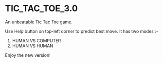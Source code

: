 # TIC_TAC_TOE_3.0
An unbeatable Tic Tac Toe game.

Use Help button on top-left corner to predict best move.
It has two modes :-
1) HUMAN VS COMPUTER
2) HUMAN VS HUMAN

Enjoy the new version!
